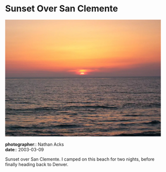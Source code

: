 # Sunset Over San Clemente

![Sunset over the Pacific Ocean](assets/2003-03-09-sunset-over-san-clemente.webp)

**photographer**:: Nathan Acks  
**date**:: 2003-03-09

Sunset over San Clemente. I camped on this beach for two nights, before finally heading back to Denver.

